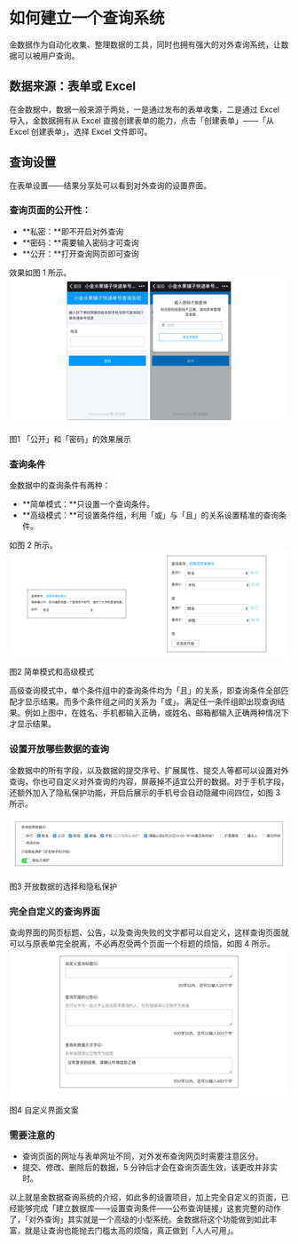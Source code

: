 # 如何建立一个查询系统

金数据作为自动化收集、整理数据的工具，同时也拥有强大的对外查询系统，让数据可以被用户查询。

## 数据来源：表单或 Excel

在金数据中，数据一般来源于两处，一是通过发布的表单收集，二是通过 Excel 导入，金数据拥有从 Excel 直接创建表单的能力，点击「创建表单」——「从 Excel 创建表单」，选择 Excel 文件即可。

## 查询设置

在表单设置——结果分享处可以看到对外查询的设置界面。

### 查询页面的公开性：

* **私密：**即不开启对外查询
* **密码：**需要输入密码才可查询
* **公开：**打开查询网页即可查询

效果如图 1 所示。
![](/assets/对外查询公开方式.png)

图1 「公开」和「密码」的效果展示

### 查询条件

金数据中的查询条件有两种：

* **简单模式：**只设置一个查询条件。
* **高级模式：**可设置条件组，利用「或」与「且」的关系设置精准的查询条件。

如图 2 所示。
![](/assets/查询条件.png)

图2 简单模式和高级模式

高级查询模式中，单个条件组中的查询条件均为「且」的关系，即查询条件全部匹配才显示结果。而多个条件组之间的关系为「或」。满足任一条件组即出现查询结果。例如上图中，在姓名、手机都输入正确，或姓名、邮箱都输入正确两种情况下才显示结果。

### 设置开放哪些数据的查询

金数据中的所有字段，以及数据的提交序号、扩展属性、提交人等都可以设置对外查询，你也可自定义对外查询的内容，屏蔽掉不适宜公开的数据。对于手机字段，还额外加入了隐私保护功能，开启后展示的手机号会自动隐藏中间四位，如图 3 所示。

![](/assets/查询数据.png)

图3 开放数据的选择和隐私保护

### 完全自定义的查询界面

查询界面的网页标题、公告，以及查询失败的文字都可以自定义，这样查询页面就可以与原表单完全脱离，不必再忍受两个页面一个标题的烦恼，如图 4 所示。
![](/assets/查询页面自定义.png)

图4 自定义界面文案

### 需要注意的

* 查询页面的网址与表单网址不同，对外发布查询网页时需要注意区分。
* 提交、修改、删除后的数据，5 分钟后才会在查询页面生效，该更改并非实时。

以上就是金数据查询系统的介绍，如此多的设置项目，加上完全自定义的页面，已经能够完成「建立数据库——设置查询条件——公布查询链接」这套完整的动作了，「对外查询」其实就是一个高级的小型系统。金数据将这个功能做到如此丰富，就是让查询也能抛去门槛太高的烦恼，真正做到「人人可用」。

